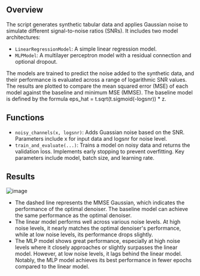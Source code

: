 ## Overview
The script generates synthetic tabular data and applies Gaussian noise to simulate different signal-to-noise ratios (SNRs). It includes two model architectures:
- `LinearRegressionModel`: A simple linear regression model.
- `MLPModel`: A multilayer perceptron model with a residual connection and optional dropout.

The models are trained to predict the noise added to the synthetic data, and their performance is evaluated across a range of logarithmic SNR values. The results are plotted to compare the mean squared error (MSE) of each model against the baseline and minimum MSE (MMSE). The baseline model is defined by the formula eps_hat = t.sqrt(t.sigmoid(-logsnr)) * z.

## Functions
- `noisy_channels(x, logsnr)`: Adds Guassian noise based on the SNR. Parameters include x for input data and logsnr for noise level.
- `train_and_evaluate(...)`: Trains a model on noisy data and returns the validation loss. Implements early stopping to prevent overfitting. Key parameters include model, batch size, and learning rate.

## Results
![image](https://github.com/ZhifengWu7/BaselineModelOnTabularData/assets/166958489/332994b0-9d15-4bd4-a27c-7c1987792888)
- The dashed line represents the MMSE Gaussian, which indicates the performance of the optimal denoiser. The baseline model can achieve the same performance as the optimal denoiser.
- The linear model performs well across various noise levels. At high noise levels, it nearly matches the optimal denoiser's performance, while at low noise levels, its performance drops slightly.
- The MLP model shows great performance, especially at high noise levels where it closely approaches or slightly surpasses the linear model. However, at low noise levels, it lags behind the linear model. Notably, the MLP model achieves its best performance in fewer epochs compared to the linear model.
